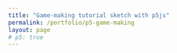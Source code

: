 ```yaml
---
title: "Game-making tutorial sketch with p5js"
permalink: /portfolio/p5-game-making
layout: page
# p5: true
---
```


<div id="sketch-container" style="padding:10px">
</div>
<script src="https://cdn.jsdelivr.net/gh/jernwerber/js-sketches@latest/p5-game-making/spicy-visitors.js"></script>
<script defer>
    (function() { 
        let s = document.createElement("script");
        s.setAttribute('src','https://cdnjs.cloudflare.com/ajax/libs/p5.js/1.5.0/p5.js');
        document.body.appendChild(s);

        let start = document.createElement("script");
        start.innerHTML = `new p5(s, "sketch-container")`;
        start.setAttribute('defer','defer');
        document.body.appendChild(start);
    })();
</script>
